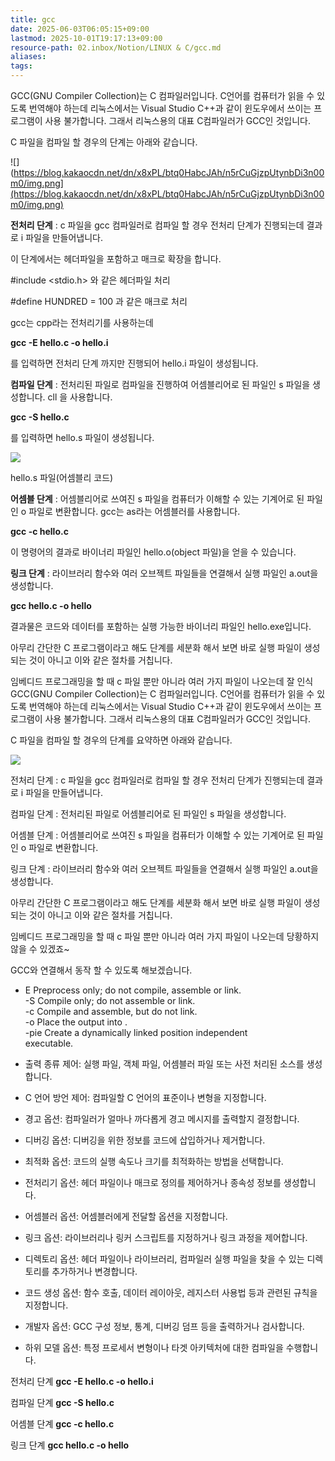 ```yaml
---
title: gcc
date: 2025-06-03T06:05:15+09:00
lastmod: 2025-10-01T19:17:13+09:00
resource-path: 02.inbox/Notion/LINUX & C/gcc.md
aliases: 
tags: 
---
```

GCC(GNU Compiler Collection)는 C 컴파일러입니다. C언어를 컴퓨터가 읽을 수 있도록 번역해야 하는데 리눅스에서는 Visual Studio C++과 같이 윈도우에서 쓰이는 프로그램이 사용 불가합니다. 그래서 리눅스용의 대표 C컴파일러가 GCC인 것입니다.

C 파일을 컴파일 할 경우의 단계는 아래와 같습니다.

![](https://blog.kakaocdn.net/dn/x8xPL/btq0HabcJAh/n5rCuGjzpUtynbDi3n00m0/img.png](https://blog.kakaocdn.net/dn/x8xPL/btq0HabcJAh/n5rCuGjzpUtynbDi3n00m0/img.png)



**전처리 단계** : c 파일을 gcc 컴파일러로 컴파일 할 경우 전처리 단계가 진행되는데 결과로 i 파일을 만들어냅니다.

이 단계에서는 헤더파일을 포함하고 매크로 확장을 합니다.

\#include <stdio.h> 와 같은 헤더파일 처리

\#define HUNDRED = 100 과 같은 매크로 처리

gcc는 cpp라는 전처리기를 사용하는데

**gcc -E hello.c -o hello.i**

를 입력하면 전처리 단계 까지만 진행되어 hello.i 파일이 생성됩니다.

**컴파일 단계** : 전처리된 파일로 컴파일을 진행하여 어셈블리어로 된 파일인 s 파일을 생성합니다. cll 을 사용합니다.

**gcc -S hello.c**

를 입력하면 hello.s 파일이 생성됩니다.

[![](https://blog.kakaocdn.net/dn/b0NjMT/btq1pz2N6Pn/WJLO8wtNHvxKz93vg9AlR0/img.png)](https://blog.kakaocdn.net/dn/b0NjMT/btq1pz2N6Pn/WJLO8wtNHvxKz93vg9AlR0/img.png)

hello.s 파일(어셈블리 코드)

**어셈블 단계** : 어셈블리어로 쓰여진 s 파일을 컴퓨터가 이해할 수 있는 기계어로 된 파일인 o 파일로 변환합니다. gcc는 as라는 어셈블러를 사용합니다.

**gcc -c hello.c**

이 명령어의 결과로 바이너리 파일인 hello.o(object 파일)을 얻을 수 있습니다.

**링크 단계** : 라이브러리 함수와 여러 오브젝트 파일들을 연결해서 실행 파일인 a.out을 생성합니다.

**gcc hello.c -o hello**

결과물은 코드와 데이터를 포함하는 실행 가능한 바이너리 파일인 hello.exe입니다.

아무리 간단한 C 프로그램이라고 해도 단계를 세분화 해서 보면 바로 실행 파일이 생성되는 것이 아니고 이와 같은 절차를 거칩니다.

임베디드 프로그래밍을 할 때 c 파일 뿐만 아니라 여러 가지 파일이 나오는데 잘 인식GCC(GNU Compiler Collection)는 C 컴파일러입니다. C언어를 컴퓨터가 읽을 수 있도록 번역해야 하는데 리눅스에서는 Visual Studio C++과 같이 윈도우에서 쓰이는 프로그램이 사용 불가합니다. 그래서 리눅스용의 대표 C컴파일러가 GCC인 것입니다.

C 파일을 컴파일 할 경우의 단계를 요약하면 아래와 같습니다.

[![](https://blog.kakaocdn.net/dn/eu1UH7/btq1qOk8XgQ/TeDREHIi6PjCq7umCjp3EK/img.png)](https://blog.kakaocdn.net/dn/eu1UH7/btq1qOk8XgQ/TeDREHIi6PjCq7umCjp3EK/img.png)

전처리 단계 : c 파일을 gcc 컴파일러로 컴파일 할 경우 전처리 단계가 진행되는데 결과로 i 파일을 만들어냅니다.

컴파일 단계 : 전처리된 파일로 어셈블리어로 된 파일인 s 파일을 생성합니다.

어셈블 단계 : 어셈블리어로 쓰여진 s 파일을 컴퓨터가 이해할 수 있는 기계어로 된 파일인 o 파일로 변환합니다.

링크 단계 : 라이브러리 함수와 여러 오브젝트 파일들을 연결해서 실행 파일인 a.out을 생성합니다.

아무리 간단한 C 프로그램이라고 해도 단계를 세분화 해서 보면 바로 실행 파일이 생성되는 것이 아니고 이와 같은 절차를 거칩니다.

임베디드 프로그래밍을 할 때 c 파일 뿐만 아니라 여러 가지 파일이 나오는데 당황하지 않을 수 있겠죠~

GCC와 연결해서 동작 할 수 있도록 해보겠습니다.

- E Preprocess only; do not compile, assemble or link.  
    -S Compile only; do not assemble or link.  
    -c Compile and assemble, but do not link.  
    -o <file> Place the output into <file>.  
    -pie Create a dynamically linked position independent  
    executable.  
    

  

  

- 출력 종류 제어: 실행 파일, 객체 파일, 어셈블러 파일 또는 사전 처리된 소스를 생성합니다.
- C 언어 방언 제어: 컴파일할 C 언어의 표준이나 변형을 지정합니다.
- 경고 옵션: 컴파일러가 얼마나 까다롭게 경고 메시지를 출력할지 결정합니다.
- 디버깅 옵션: 디버깅을 위한 정보를 코드에 삽입하거나 제거합니다.
- 최적화 옵션: 코드의 실행 속도나 크기를 최적화하는 방법을 선택합니다.
- 전처리기 옵션: 헤더 파일이나 매크로 정의를 제어하거나 종속성 정보를 생성합니다.
- 어셈블러 옵션: 어셈블러에게 전달할 옵션을 지정합니다.
- 링크 옵션: 라이브러리나 링커 스크립트를 지정하거나 링크 과정을 제어합니다.
- 디렉토리 옵션: 헤더 파일이나 라이브러리, 컴파일러 실행 파일을 찾을 수 있는 디렉토리를 추가하거나 변경합니다.
- 코드 생성 옵션: 함수 호출, 데이터 레이아웃, 레지스터 사용법 등과 관련된 규칙을 지정합니다.
- 개발자 옵션: GCC 구성 정보, 통계, 디버깅 덤프 등을 출력하거나 검사합니다.
- 하위 모델 옵션: 특정 프로세서 변형이나 타겟 아키텍처에 대한 컴파일을 수행합니다.

  

  

전처리 단계 **gcc -E hello.c -o hello.i**

컴파일 단계 **gcc -S hello.c**

어셈블 단계 **gcc -c hello.c**

링크 단계 **gcc hello.c -o hello**